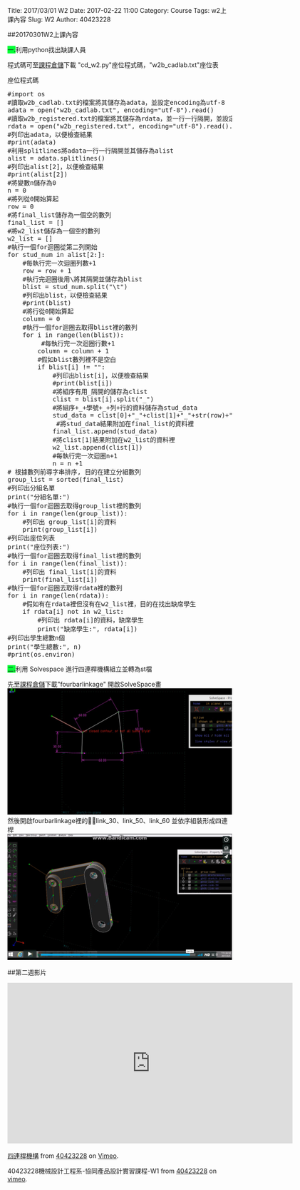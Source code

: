 Title: 2017/03/01 W2
Date: 2017-02-22 11:00
Category: Course
Tags: w2上課內容
Slug: W2
Author: 40423228

##20170301W2上課內容

<!-- PELICAN_END_SUMMARY -->

<span style="background-color: #00ff37">一.</span>利用python找出缺課人員

程式碼可至<a href="https://github.com/mdecourse/2017springcd/tree/gh-pages/data/w2">課程倉儲</a>下載 "cd_w2.py"座位程式碼，"w2b_cadlab.txt"座位表

座位程式碼
<pre class="brush: python">
#import os
#讀取w2b_cadlab.txt的檔案將其儲存為adata，並設定encoding為utf-8
adata = open("w2b_cadlab.txt", encoding="utf-8").read()
#讀取w2b_registered.txt的檔案將其儲存為rdata，並一行一行隔開，並設定encoding為utf-8
rdata = open("w2b_registered.txt", encoding="utf-8").read().splitlines()
#列印出adata，以便檢查結果
#print(adata)
#利用splitlines將adata一行一行隔開並其儲存為alist
alist = adata.splitlines()
#列印出alist[2]，以便檢查結果
#print(alist[2])
#將變數n儲存為0
n = 0
#將列從0開始算起
row = 0
#將final_list儲存為一個空的數列
final_list = []
#將w2_list儲存為一個空的數列
w2_list = []
#執行一個for迴圈從第二列開始
for stud_num in alist[2:]:
    #每執行完一次迴圈列數+1
    row = row + 1
    #執行完迴圈後用\將其隔開並儲存為blist
    blist = stud_num.split("\t")
    #列印出blist，以便檢查結果
    #print(blist)
    #將行從0開始算起
    column = 0
    #執行一個for迴圈去取得blist裡的數列
    for i in range(len(blist)):
         #每執行完一次迴圈行數+1
        column = column + 1
        #假如blist數列裡不是空白
        if blist[i] != "":
            #列印出blist[i]，以便檢查結果
            #print(blist[i])
            #將組序有用_隔開的儲存為clist 
            clist = blist[i].split("_")
            #將組序+_+學號+_+列+行的資料儲存為stud_data
            stud_data = clist[0]+"_"+clist[1]+"_"+str(row)+"_"+str(column)
             #將stud_data結果附加在final_list的資料裡
            final_list.append(stud_data)
            #將clist[1]結果附加在w2_list的資料裡
            w2_list.append(clist[1])
            #每執行完一次迴圈n+1
            n = n +1
# 根據數列前導字串排序, 目的在建立分組數列
group_list = sorted(final_list)
#列印出分組名單
print("分組名單:")
#執行一個for迴圈去取得group_list裡的數列
for i in range(len(group_list)):
    #列印出 group_list[i]的資料
    print(group_list[i])
#列印出座位列表
print("座位列表:")
#執行一個for迴圈去取得final_list裡的數列
for i in range(len(final_list)):
    #列印出 final_list[i]的資料
    print(final_list[i])
#執行一個for迴圈去取得rdata裡的數列
for i in range(len(rdata)):
    #假如有在rdata裡但沒有在w2_list裡，目的在找出缺席學生
    if rdata[i] not in w2_list:
        #列印出 rdata[i]的資料，缺席學生
        print("缺席學生:", rdata[i])
#列印出學生總數n個
print("學生總數:", n)
#print(os.environ)
</pre>

<span style="background-color: #00ff37">二.</span>利用 Solvespace 進行四連桿機構組立並轉為st檔

先至<a href="https://github.com/mdecourse/2017springcd/tree/gh-pages/data/w2">課程倉儲</a>下載"fourbarlinkage"
開啟SolveSpace畫
<img src="./../data/w1/step1.png" width="560" />
然後開啟fourbarlinkage裡的link_30、link_50、link_60
並依序組裝形成四連桿
<img src="./../data/w1/finish.png" width="560" />

##第二週影片
<iframe src="https://player.vimeo.com/video/206935307" width="640" height="360" frameborder="0" webkitallowfullscreen mozallowfullscreen allowfullscreen></iframe>
<p><a href="https://vimeo.com/206935307">四連桿機構</a> from <a href="https://vimeo.com/user47600730">40423228</a> on <a href="https://vimeo.com">Vimeo</a>.</p>

40423228機械設計工程系-協同產品設計實習課程-W1</a> from <a href="https://vimeo.com/user47600730/videos">40423228</a> on <a href="https://vimeo.com/home/myvideos">vimeo</a>.</p>
